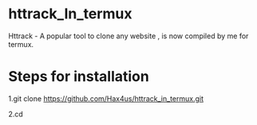# httrack_In_termux
Httrack - A popular tool to clone any website , is now compiled by me for termux.

# Steps for installation
1.git clone https://github.com/Hax4us/httrack_in_termux.git

2.cd 
